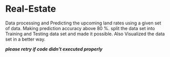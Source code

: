 # Real-Estate
Data processing and Predicting the upcoming land rates using a given set of data.
Making prediction accuracy above 80 %.
split the data set into Training and Testing data set and made it possible.
Also Visualized the data set in a better way.

***please retry if code didn't executed properly***

